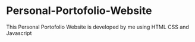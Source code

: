 # Personal-Portofolio-Website
This Personal Portofolio Website is developed by me using HTML CSS and Javascript

